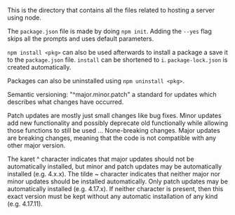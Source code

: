 This is the directory that contains all the files related to hosting a server using node.



The `package.json` file is made by doing `npm init`.
Adding the `--yes` flag skips all the prompts and uses default parameters.

`npm install <pkg>` can also be used afterwards to install a package a save it to the `package.json` file.
`install` can be shortened to `i`.
`package-lock.json` is created automatically.

Packages can also be uninstalled using `npm uninstall <pkg>`.



Semantic versioning: "^major.minor.patch" a standard for updates which describes what changes have occurred.

Patch updates are mostly just small changes like bug fixes.
Minor updates add new functionality and possibly deprecate old functionally while allowing those functions to still be used ... None-breaking changes.
Major updates are breaking changes, meaning that the code is not compatible with any other major version.

The karet ^ character indicates that major updates should not be automatically installed, but minor and patch updates may be automatically installed (e.g. 4.x.x).
The tilde ~ character indicates that neither major nor minor updates should be installed automatically. Only patch updates may be automatically installed (e.g. 4.17.x).
If neither character is present, then this exact version must be kept without any automatic installation of any kind (e.g. 4.17.11).